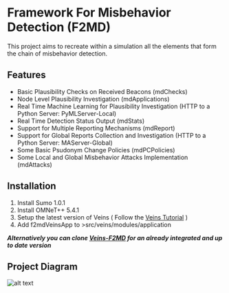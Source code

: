 
# Framework For Misbehavior Detection (F2MD)

This project aims to recreate within a simulation all the elements that form the chain of misbehavior detection.

## Features
* Basic Plausibility Checks on Received Beacons (mdChecks)
* Node Level Plausibility Investigation (mdApplications)
* Real Time Machine Learning for Plausibility Investigation (HTTP to a Python Server: PyMLServer-Local)
* Real Time Detection Status Output (mdStats)
* Support for Multiple Reporting Mechanisms (mdReport)
* Support for Global Reports Collection and Investigation (HTTP to a Python Server: MAServer-Global)
* Some Basic Psudonym Change Policies (mdPCPolicies)
* Some Local and Global Misbehavior Attacks Implementation (mdAttacks)

## Installation
1. Install Sumo 1.0.1
2. Install OMNeT++ 5.4.1
3. Setup the latest version of Veins ( Follow the [Veins Tutorial](https://veins.car2x.org/tutorial/) )
4. Add f2mdVeinsApp to >src/veins/modules/application

***Alternatively you can clone [Veins-F2MD](https://github.com/josephkamel/Veins-F2MD) for an already integrated and up to date version***

## Project Diagram

 ![alt text](https://github.com/josephkamel/F2MD/blob/master/F2MD-Diagram.jpg)


